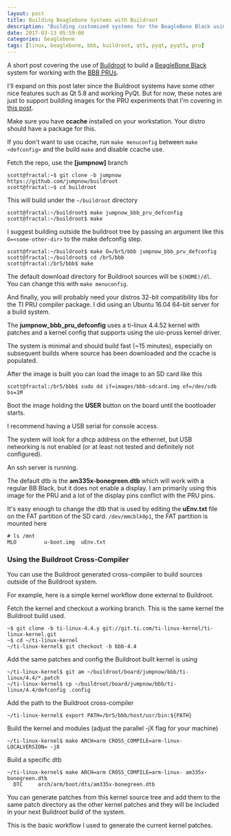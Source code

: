 ```yaml
---
layout: post
title: Building Beaglebone Systems with Buildroot
description: "Building customized systems for the BeagleBone Black using Buildroot"
date: 2017-03-13 05:59:00
categories: beaglebone
tags: [linux, beaglebone, bbb, buildroot, qt5, pyqt, pyqt5, pru]
---
```


A short post covering the use of [Buildroot][buildroot] to build a [BeagleBone Black][bbb] system for working with the [BBB PRUs][bbb-pru].

I'll expand on this post later since the Buildroot systems have some other nice features such as Qt 5.8 and working PyQt. But for now, these notes are just to support building images for the PRU experiments that I'm covering in [this post][bbb-pru-uio-doc].

Make sure you have **ccache** installed on your workstation. Your distro should have a package for this. 

If you don't want to use ccache, run `make menuconfig` between `make <defconfig>` and the build `make` and disable ccache use.

Fetch the repo, use the **[jumpnow]** branch

    scott@fractal:~$ git clone -b jumpnow https://github.com/jumpnow/buildroot
    scott@fractal:~$ cd buildroot

This will build under the `~/buildroot` directory
  
    scott@fractal:~/buildroot$ make jumpnow_bbb_pru_defconfig
    scott@fractal:~/buildroot$ make

I suggest building outside the buildroot tree by passing an argument like this `O=<some-other-dir>` to the make defconfig step.

    scott@fractal:~/buildroot$ make O=/br5/bbb jumpnow_bbb_pru_defconfig
    scott@fractal:~/buildroot$ cd /br5/bbb
    scott@fractal:/br5/bbb$ make

The default download directory for Buildroot sources will be `$(HOME)/dl`. You can change this with `make menuconfig`.

And finally, you will probably need your distros 32-bit compatibility libs for the TI PRU compiler package. I did using an Ubuntu 16.04 64-bit server for a build system.

The **jumpnow\_bbb\_pru\_defconfig** uses a ti-linux 4.4.52 kernel with patches and a kernel config that supports using the uio-pruss kernel driver.

The system is minimal and should build fast (~15 minutes), especially on subsequent builds where source has been downloaded and the ccache is populated.

After the image is built you can load the image to an SD card like this

    scott@fractal:/br5/bbb$ sudo dd if=images/bbb-sdcard.img of=/dev/sdb bs=1M

Boot the image holding the **USER** button on the board until the bootloader starts.

I recommend having a USB serial for console access.

The system will look for a dhcp address on the ethernet, but USB networking is not enabled (or at least not tested and definitely not configured).

An ssh server is running.

The default dtb is the **am335x-bonegreen.dtb** which will work with a regular BB Black, but it does not enable a display. I am primarily using this image for the PRU and a lot of the display pins conflict with the PRU pins.

It's easy enough to change the dtb that is used by editing the **uEnv.txt** file on the FAT partition of the SD card. `/dev/mmcblk0p1`, the FAT partition is mounted here

    # ls /mnt
    MLO         u-boot.img  uEnv.txt


### Using the Buildroot Cross-Compiler

You can use the Buildroot generated cross-compiler to build sources outside of the Buildroot system.

For example, here is a simple kernel workflow done external to Buildroot.

Fetch the kernel and checkout a working branch. This is the same kernel the Buildroot build used.

    ~$ git clone -b ti-linux-4.4.y git://git.ti.com/ti-linux-kernel/ti-linux-kernel.git
    ~$ cd ~/ti-linux-kernel
    ~/ti-linux-kernel$ git checkout -b bbb-4.4

Add the same patches and config the Buildroot built kernel is using

    ~/ti-linux-kernel$ git am ~/buildroot/board/jumpnow/bbb/ti-linux/4.4/*.patch
    ~/ti-linux-kernel$ cp ~/buildroot/board/jumpnow/bbb/ti-linux/4.4/defconfig .config

Add the path to the Buildroot cross-compiler
	
    ~/ti-linux-kernel$ export PATH=/br5/bbb/host/usr/bin:${PATH}

Build the kernel and modules (adjust the parallel -jX flag for your machine)

    ~/ti-linux-kernel$ make ARCH=arm CROSS_COMPILE=arm-linux- LOCALVERSION= -j8

Build a specific dtb

    ~/ti-linux-kernel$ make ARCH=arm CROSS_COMPILE=arm-linux- am335x-bonegreen.dtb
      DTC     arch/arm/boot/dts/am335x-bonegreen.dtb

You can generate patches from this kernel source tree and add them to the same patch directory as the other kernel patches and they will be included in your next Buildroot build of the system.

This is the basic workflow I used to generate the current kernel patches.

[buildroot]: https://buildroot.org/
[bbb]: https://beagleboard.org/
[bbb-pru]: http://elinux.org/Ti_AM33XX_PRUSSv2
[pruss-uio]: http://arago-project.org/git/projects/?p=linux-am33x.git;a=commit;h=f1a304e7941cc76353363a139cbb6a4b1ca7c737
[bbb-pru-uio-doc]: http://www.jumpnowtek.com/beaglebone/Working-with-the-BeagleBone-PRUs.html